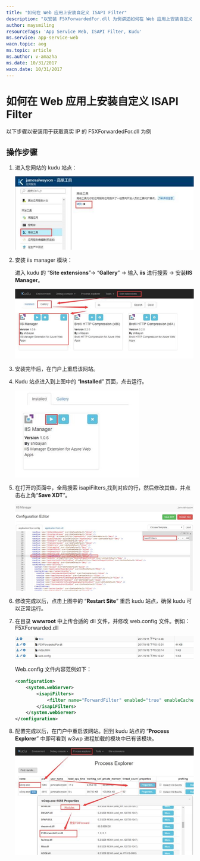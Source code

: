 ```yaml
---
title: "如何在 Web 应用上安装自定义 ISAPI Filter"
description: "以安装 F5XForwardedFor.dll 为例讲述如何在 Web 应用上安装自定义 ISAPI Filter"
author: maysmiling
resourceTags: 'App Service Web, ISAPI Filter, Kudu'
ms.service: app-service-web
wacn.topic: aog
ms.topic: article
ms.author: v-amazha
ms.date: 10/31/2017
wacn.date: 10/31/2017
---
```


# 如何在 Web 应用上安装自定义 ISAPI Filter

以下步骤以安装用于获取真实 IP 的 F5XForwardedFor.dll 为例

## 操作步骤

1. 进入您网站的 kudu 站点：

    ![01](media/aog-app-service-web-howto-deploy-isapi-filter/01.jpg)

2. 安装 iis manager 模块：

    进入 kudu 的 “**Site extensions**”-> “**Gallery**” -> 输入 **iis** 进行搜索 -> 安装**IIS Manager**。

    ![02](media/aog-app-service-web-howto-deploy-isapi-filter/02.jpg)

3. 安装完毕后，在门户上重启该网站。

4. Kudu 站点进入到上图中的 “**Installed**” 页面，点击运行。

    ![03](media/aog-app-service-web-howto-deploy-isapi-filter/03.jpg)

5. 在打开的页面中，全局搜索 isapiFilters,找到对应的行，然后修改其值，并点击右上角“**Save XDT**”。

    ![04](media/aog-app-service-web-howto-deploy-isapi-filter/04.jpg)

6. 修改完成以后，点击上图中的 “**Restart Site**” 重启 kudu 站点，确保 kudu 可以正常运行。

7.	在目录 **wwwroot** 中上传合适的 dll 文件，并修改 web.config 文件。例如：F5XForwarded.dll

    ![05](media/aog-app-service-web-howto-deploy-isapi-filter/05.jpg)

    Web.config 文件内容范例如下：

    ```XML
    <configuration>
        <system.webServer>
            <isapiFilters>
                <filter name="ForwardFilter" enabled="true" enableCache="false" path="D:\home\site\wwwroot\F5XForwardedFor.dll" />
            </isapiFilters>
        </system.webServer>
    </configuration>
    ```
8. 配置完成以后，在门户中重启该网站。回到 kudu 站点的 “**Process Explorer**” 中即可看到 w3wp 进程加载的模块中已有该模块。

    ![06](media/aog-app-service-web-howto-deploy-isapi-filter/06.jpg)

